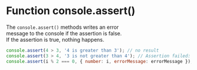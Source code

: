 # Function console.assert()

The `console.assert()` methods writes an error  
message to the console if the assertion is false.  
If the assertion is true, nothing happens.   

```javascript
console.assert(4 > 3, '4 is greater than 3'); // no result
console.assert(3 > 4, '3 is not greater than 4'); // Assertion failed: 3 is not greater than 4
console.assert(i % 2 === 0, { number: i, errorMessage: errorMessage });
```
